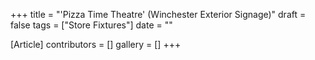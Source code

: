 +++
title = "'Pizza Time Theatre' (Winchester Exterior Signage)"
draft = false
tags = ["Store Fixtures"]
date = ""

[Article]
contributors = []
gallery = []
+++